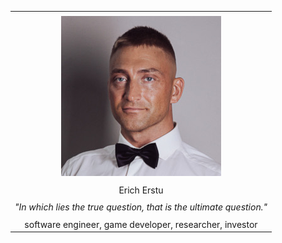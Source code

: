 |                                                                              |
| :--------------------------------------------------------------------------: |
|                                                                              |
|                   ![Image](../cv/avatar.jpg "Erich Erstu")                   |
|                                                                              |
|                                  Erich Erstu                                 |
|                                                                              |
|      _"In which lies the true question, that is the ultimate question."_     |
|                                                                              |
|            software engineer, game developer, researcher, investor           |
